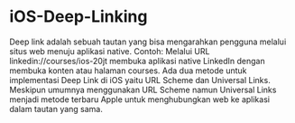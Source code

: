 # iOS-Deep-Linking
Deep link adalah sebuah tautan yang bisa mengarahkan pengguna melalui situs web menuju aplikasi native. Contoh: Melalui URL linkedin://courses/ios-20jt membuka aplikasi native LinkedIn dengan membuka konten atau halaman courses.  Ada dua metode untuk implementasi Deep Link di iOS yaitu URL Scheme dan Universal Links. Meskipun umumnya menggunakan URL Scheme namun Universal Links menjadi metode terbaru Apple untuk menghubungkan web ke aplikasi dalam tautan yang sama.
